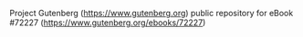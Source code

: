 Project Gutenberg (https://www.gutenberg.org) public repository
for eBook #72227 (https://www.gutenberg.org/ebooks/72227)
